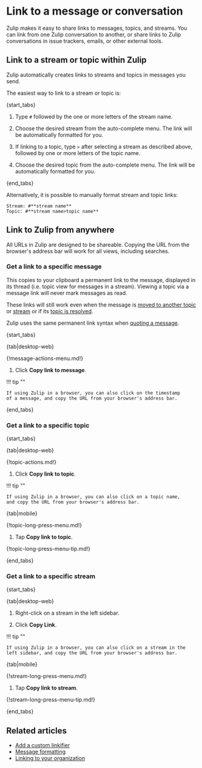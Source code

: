 # Link to a message or conversation

Zulip makes it easy to share links to messages, topics, and streams. You can
link from one Zulip conversation to another, or share links to Zulip conversations
in issue trackers, emails, or other external tools.

## Link to a stream or topic within Zulip

Zulip automatically creates links to streams and topics in messages you send.

The easiest way to link to a stream or topic is:

{start_tabs}

1. Type `#` followed by the one or more letters of the stream name.

1. Choose the desired stream from the auto-complete menu. The link will be
   automatically formatted for you.

1. If linking to a topic, type `>` after selecting a stream as
   described above, followed by one or more letters of the topic name.

1. Choose the desired topic from the auto-complete menu. The link will be
   automatically formatted for you.

{end_tabs}

Alternatively, it is possible to manually format stream and topic links:

```
Stream: #**stream name**
Topic: #**stream name>topic name**
```

## Link to Zulip from anywhere

All URLs in Zulip are designed to be shareable.  Copying the URL from
the browser's address bar will work for all views, including searches.

### Get a link to a specific message

This copies to your clipboard a permanent link to the message,
displayed in its thread (i.e. topic view for messages in a stream).
Viewing a topic via a message link will never mark messages as read.

These links will still work even when the message is
[moved to another topic](/help/move-content-to-another-topic)
or [stream](/help/move-content-to-another-stream) or
if its [topic is resolved](/help/resolve-a-topic).

Zulip uses the same permanent link syntax when [quoting a
message](/help/quote-and-reply).

{start_tabs}

{tab|desktop-web}

{!message-actions-menu.md!}

1. Click **Copy link to message**.

!!! tip ""

    If using Zulip in a browser, you can also click on the timestamp
    of a message, and copy the URL from your browser's address bar.

{end_tabs}

### Get a link to a specific topic

{start_tabs}

{tab|desktop-web}

{!topic-actions.md!}

1. Click **Copy link to topic**.

!!! tip ""

    If using Zulip in a browser, you can also click on a topic name,
    and copy the URL from your browser's address bar.

{tab|mobile}

{!topic-long-press-menu.md!}

1. Tap **Copy link to topic**.

{!topic-long-press-menu-tip.md!}

{end_tabs}

### Get a link to a specific stream

{start_tabs}

{tab|desktop-web}

1. Right-click on a stream in the left sidebar.

1. Click **Copy Link**.

!!! tip ""

    If using Zulip in a browser, you can also click on a stream in the
    left sidebar, and copy the URL from your browser's address bar.

{tab|mobile}

{!stream-long-press-menu.md!}

1. Tap **Copy link to stream**.

{!stream-long-press-menu-tip.md!}

{end_tabs}

## Related articles

* [Add a custom linkifier](/help/add-a-custom-linkifier)
* [Message formatting](/help/format-your-message-using-markdown)
* [Linking to your organization](/help/linking-to-zulip)

